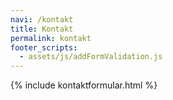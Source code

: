 ```yaml
---
navi: /kontakt
title: Kontakt
permalink: kontakt
footer_scripts:
  - assets/js/addFormValidation.js
---
```


{% include kontaktformular.html %}
